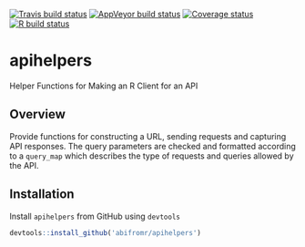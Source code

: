 [![Travis build status](https://travis-ci.org/abifromr/apihelpers.svg?branch=master)](https://travis-ci.org/abifromr/apihelpers)
[![AppVeyor build status](https://ci.appveyor.com/api/projects/status/github/abifromr/apihelpers?branch=master&svg=true)](https://ci.appveyor.com/project/abifromr/apihelpers)
[![Coverage status](https://codecov.io/gh/abifromr/apihelpers/branch/master/graph/badge.svg)](https://codecov.io/github/abifromr/apihelpers?branch=master)
[![R build status](https://github.com/abifromr/apihelpers/workflows/R-CMD-check/badge.svg)](https://github.com/abifromr/apihelpers/actions)

# apihelpers

Helper Functions for Making an R Client for an API

## Overview

Provide functions for constructing a URL, sending requests and capturing API 
responses. The query parameters are checked and formatted according to a 
`query_map` which describes the type of requests and queries allowed by the 
API.

## Installation

Install `apihelpers` from GitHub using `devtools`

```r
devtools::install_github('abifromr/apihelpers')
```

